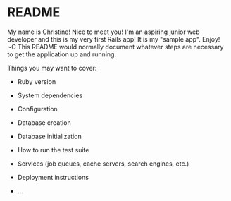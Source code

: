 # README

My name is Christine! Nice to meet you!  I'm an aspiring junior web developer and this is my very first Rails app!  It is my "sample app".  Enjoy! ~C This README would normally document whatever steps are necessary to get the
application up and running.

Things you may want to cover:

* Ruby version

* System dependencies

* Configuration

* Database creation

* Database initialization

* How to run the test suite

* Services (job queues, cache servers, search engines, etc.)

* Deployment instructions

* ...
